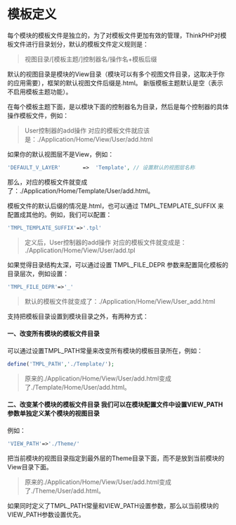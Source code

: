 # 模板定义

每个模块的模板文件是独立的，为了对模板文件更加有效的管理，ThinkPHP对模板文件进行目录划分，默认的模板文件定义规则是：

>视图目录/[模板主题/]控制器名/操作名+模板后缀

默认的视图目录是模块的View目录（模块可以有多个视图文件目录，这取决于你的应用需要），框架的默认视图文件后缀是.html。 新版模板主题默认是空（表示不启用模板主题功能）。

在每个模板主题下面，是以模块下面的控制器名为目录，然后是每个控制器的具体操作模板文件，例如：

>User控制器的add操作 对应的模板文件就应该是：./Application/Home/View/User/add.html

如果你的默认视图层不是View，例如：

```php
'DEFAULT_V_LAYER'       =>  'Template', // 设置默认的视图层名称
```

那么，对应的模板文件就变成了：./Application/Home/Template/User/add.html。

模板文件的默认后缀的情况是.html，也可以通过 TMPL_TEMPLATE_SUFFIX 来配置成其他的。例如，我们可以配置：

```php
'TMPL_TEMPLATE_SUFFIX'=>'.tpl'
```

>定义后，User控制器的add操作 对应的模板文件就变成是： ./Application/Home/View/User/add.tpl

如果觉得目录结构太深，可以通过设置 TMPL_FILE_DEPR 参数来配置简化模板的目录层次，例如设置：

```php
'TMPL_FILE_DEPR'=>'_'
```

>默认的模板文件就变成了：./Application/Home/View/User_add.html

支持把模板目录设置到模块目录之外，有两种方式：

#### 一、改变所有模块的模板文件目录

可以通过设置TMPL_PATH常量来改变所有模块的模板目录所在，例如：

```php
define('TMPL_PATH','./Template/');
```

>原来的./Application/Home/View/User/add.html变成了./Template/Home/User/add.html。

#### 二、改变某个模块的模板文件目录 我们可以在模块配置文件中设置VIEW_PATH参数单独定义某个模块的视图目录

例如：

```php
'VIEW_PATH'=>'./Theme/'
```

把当前模块的视图目录指定到最外层的Theme目录下面，而不是放到当前模块的View目录下面。

>原来的./Application/Home/View/User/add.html变成了./Theme/User/add.html。

如果同时定义了TMPL_PATH常量和VIEW_PATH设置参数，那么以当前模块的VIEW_PATH参数设置优先。
